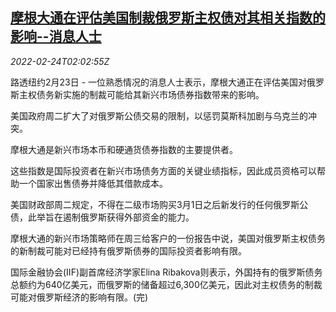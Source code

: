 <!--1645669862000-->
[摩根大通在评估美国制裁俄罗斯主权债对其相关指数的影响--消息人士](https://cn.reuters.com/article/jpmorgan-chase-us-ru-bond-0224-idCNKBS2KT06V)
------

<div><i>2022-02-24T02:02:55Z</i></div><p>路透纽约2月23日 - 一位熟悉情况的消息人士表示，摩根大通正在评估美国对俄罗斯主权债务新实施的制裁可能给其新兴市场债券指数带来的影响。</p><p>美国政府周二扩大了对俄罗斯公债交易的限制，以惩罚莫斯科加剧与乌克兰的冲突。</p><p>摩根大通是新兴市场本币和硬通货债券指数的主要提供者。</p><p>这些指数是国际投资者在新兴市场债务方面的关键业绩指标，因此成员资格可以帮助一个国家出售债券并降低其借款成本。</p><p>美国财政部周二规定，不得在二级市场购买3月1日之后新发行的任何俄罗斯公债，此举旨在遏制俄罗斯获得外部资金的能力。</p><p>摩根大通的新兴市场策略师在周三给客户的一份报告中说，美国对俄罗斯主权债务的新制裁可能对已经持有俄罗斯债券的国际投资者影响有限。</p><p>国际金融协会(IIF)副首席经济学家Elina Ribakova则表示，外国持有的俄罗斯债务总额约为640亿美元，而俄罗斯的储备超过6,300亿美元，因此对主权债务的制裁可能对俄罗斯经济的影响有限。(完)</p>
